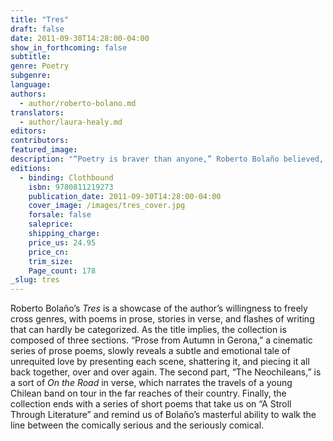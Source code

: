 ```yaml
---
title: "Tres"
draft: false
date: 2011-09-30T14:28:00-04:00
show_in_forthcoming: false
subtitle:
genre: Poetry
subgenre:
language:
authors:
  - author/roberto-bolano.md
translators:
  - author/laura-healy.md
editors:
contributors:
featured_image:
description: "“Poetry is braver than anyone,” Roberto Bolaño believed, and the proof is here in Tres, his most inventive and bracing poetry collection. "
editions:
  - binding: Clothbound
    isbn: 9780811219273
    publication_date: 2011-09-30T14:28:00-04:00
    cover_image: /images/tres_cover.jpg
    forsale: false
    saleprice:
    shipping_charge:
    price_us: 24.95
    price_cn:
    trim_size:
    Page_count: 178
_slug: tres
---
```


Roberto Bolaño’s _Tres_ is a showcase of the author’s willingness to freely cross genres, with poems in prose, stories in verse, and flashes of writing that can hardly be categorized. As the title implies, the collection is composed of three sections. “Prose from Autumn in Gerona,” a cinematic series of prose poems, slowly reveals a subtle and emotional tale of unrequited love by presenting each scene, shattering it, and piecing it all back together, over and over again. The second part, “The Neochileans,” is a sort of _On the Road_ in verse, which narrates the travels of a young Chilean band on tour in the far reaches of their country. Finally, the collection ends with a series of short poems that take us on “A Stroll Through Literature” and remind us of Bolaño’s masterful ability to walk the line between the comically serious and the seriously comical.


